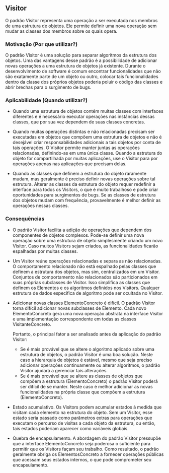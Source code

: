 ## Visitor

O padrão Visitor representa uma operação a ser executada nos membros
de uma estrutura de objetos. Ele permite definir uma nova operação sem
mudar as classes dos membros sobre os quais opera.

### Motivação (Por que utilizar?)

O padrão Visitor é uma solução para separar algoritmos da estrutura
dos objetos. Uma das vantagens desse padrão é a possibilidade de adicionar
novas operações a uma estrutura de objetos já existente. Durante o
desenvolvimento de software é comum encontrar funcionalidades que não são
exatamente parte de um objeto ou outro, colocar tais funcionalidades
dentro da classe dos próprios objetos poderia poluir o código das classes
e abrir brechas para o surgimento de bugs.

### Aplicabilidade (Quando utilizar?)

* Quando uma estrutura de objetos contém muitas classes com interfaces
  diferentes e é necessário executar operações nas instâncias dessas
  classes, que por sua vez dependem de suas classes concretas.


* Quando muitas operações distintas e não relacionadas precisam ser
  executadas em objetos que compõem uma estrutura de objetos e não é
  desejável criar responsabilidades adicionais a tais objetos por conta
  de tais operações. O Visitor permite manter juntas as operações
  relacionadas, definindo-as em uma única classe. Quando a estrutura do
  objeto for compartilhada por muitas aplicações, use o Visitor para
  por operações apenas nas aplicações que precisam delas.


* Quando as classes que definem a estrutura do objeto raramente mudam,
  mas geralmente é preciso definir novas operações sobre tal estrutura.
  Alterar as classes da estrutura do objeto requer redefinir a
  interface para todos os Visitors, o que é muito trabalhoso e pode
  criar oportunidades para surgimentos de bugs. Se as classes de
  estrutura dos objetos mudam com frequência, provavelmente é melhor
  definir as operações nessas classes.

### Consequências

* O padrão Visitor facilita a adição de operações que dependem dos
  componentes de objetos complexos. Pode-se definir uma nova operação
  sobre uma estrutura de objeto simplesmente criando um novo Visitor.
  Caso muitos Visitors sejam criados, as funcionalidades ficarão
  espalhadas por muitas classes.


* Um Visitor reúne operações relacionadas e separa as não relacionadas.
  O comportamento relacionado não está espalhado pelas classes que
  definem a estrutura dos objetos, mas sim, centralizados em um
  Visitor.
  Conjuntos de comportamento não relacionados são particionados em suas próprias subclasses de Visitor. Isso simplifica
  as classes que definem os Elementos e os algoritmos definidos nos
  Visitors.
  Qualquer estrutura de dados específica de algoritmo pode
  ser ocultada no Visitor.


* Adicionar novas classes ElementoConcreto é difícil. O padrão Visitor
  torna difícil adicionar novas subclasses de Elemento. Cada novo
  ElementoConcreto gera uma nova operação abstrata na interface Visitor
  e uma implementação correspondente em todas as classes VisitanteConcreto.

  Portanto, o principal fator a ser analisado antes da aplicação do
  padrão Visitor:

    * Se é mais provável que se altere o algoritmo aplicado sobre uma
      estrutura de objetos, o padrão Visitor é uma boa solução. Neste
      caso a hierarquia de objetos é estável, mesmo que seja preciso
      adicionar operações continuamente ou alterar algoritmos, o
      padrão Visitor ajudará a gerenciar tais alterações.
    * Se é mais provável que se altere as classes de objetos que
      compõem a estrutura (ElementoConcreto) o padrão Visitor poderá
      ser difícil de se manter. Neste caso é melhor adicionar as novas
      funcionalidades na própria classe que compõem a estrutura
      (ElementoConcreto).


* Estado acumulativo. Os Visitors podem acumular estados à medida que
  visitam cada elemento na estrutura do objeto. Sem um Visitor, esse
  estado seria passado como parâmetros extras para operações que
  executam o percurso de visitas a cada objeto da estrutura, ou então,
  tais estados poderiam aparecer como variáveis globais.


* Quebra de encapsulamento. A abordagem do padrão Visitor pressupõe que
  a interface ElementoConcreto seja poderosa o suficiente para permitir
  que os Visitors façam seu trabalho. Como resultado, o padrão
  geralmente obriga os ElementosConcreto a fornecer operações públicas
  que acessam seus estados internos, o que pode comprometer seu
  encapsulamento.